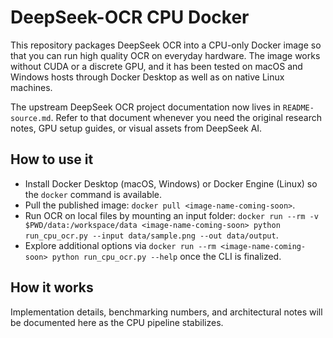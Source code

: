 # DeepSeek-OCR CPU Docker

This repository packages DeepSeek OCR into a CPU-only Docker image so that you can run high quality OCR on everyday hardware. The image works without CUDA or a discrete GPU, and it has been tested on macOS and Windows hosts through Docker Desktop as well as on native Linux machines.

The upstream DeepSeek OCR project documentation now lives in `README-source.md`. Refer to that document whenever you need the original research notes, GPU setup guides, or visual assets from DeepSeek AI.

## How to use it
- Install Docker Desktop (macOS, Windows) or Docker Engine (Linux) so the `docker` command is available.
- Pull the published image: `docker pull <image-name-coming-soon>`.
- Run OCR on local files by mounting an input folder: `docker run --rm -v $PWD/data:/workspace/data <image-name-coming-soon> python run_cpu_ocr.py --input data/sample.png --out data/output`.
- Explore additional options via `docker run --rm <image-name-coming-soon> python run_cpu_ocr.py --help` once the CLI is finalized.

## How it works
Implementation details, benchmarking numbers, and architectural notes will be documented here as the CPU pipeline stabilizes.
